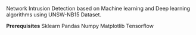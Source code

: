 Network Intrusion Detection based on Machine learning and Deep learning algorithms using UNSW-NB15 Dataset.


**Prerequisites**
Sklearn
Pandas
Numpy
Matplotlib
Tensorflow
